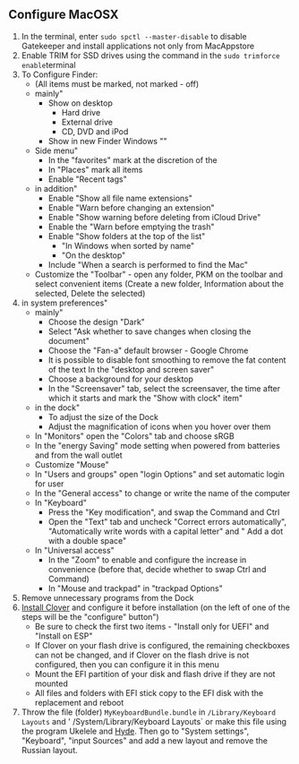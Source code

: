 ## Configure MacOSX

1. In the terminal, enter `sudo spctl --master-disable` to disable Gatekeeper and install applications not only from MacAppstore
2. Enable TRIM for SSD drives using the command in the `sudo trimforce enable`terminal
3. To Configure Finder:
   - (All items must be marked, not marked - off)
   - mainly"
     - Show on desktop
       - Hard drive
       - External drive
       - CD, DVD and iPod
     - Show in new Finder Windows "<username>"
   - Side menu"
     - In the "favorites" mark at the discretion of the
     - In "Places" mark all items
     - Enable "Recent tags"
   - in addition"
     - Enable "Show all file name extensions"
     - Enable "Warn before changing an extension"
     - Enable "Show warning before deleting from iCloud Drive"
     - Enable the "Warn before emptying the trash"
     - Enable "Show folders at the top of the list"
       - "In Windows when sorted by name"
       - "On the desktop"
     - Include "When a search is performed to find the Mac"
   - Customize the "Toolbar" - open any folder, PKM on the toolbar and select convenient items (Create a new folder, Information about the selected, Delete the selected)
4. in system preferences"
   - mainly"
     - Choose the design "Dark"
     - Select "Ask whether to save changes when closing the document"
     - Choose the "Fan-a" default browser - Google Chrome
     - It is possible to disable font smoothing to remove the fat content of the text
    In the "desktop and screen saver"
     - Choose a background for your desktop
     - In the "Screensaver" tab, select the screensaver, the time after which it starts and mark the "Show with clock" item"
   - in the dock"
     - To adjust the size of the Dock
     - Adjust the magnification of icons when you hover over them
   - In "Monitors" open the "Colors" tab and choose sRGB
   - In the "energy Saving" mode setting when powered from batteries and from the wall outlet
   - Customize "Mouse"
   - In "Users and groups" open "login Options" and set automatic login for user
   - In the "General access" to change or write the name of the computer
   - In "Keyboard"
     - Press the "Key modification", and swap the Command and Ctrl
     - Open the "Text" tab and uncheck "Correct errors automatically", "Automatically write words with a capital letter" and " Add a dot with a double space"
   - In "Universal access"
     - In the "Zoom" to enable and configure the increase in convenience (before that, decide whether to swap Ctrl and Command)
     - In "Mouse and trackpad" in "trackpad Options"
5. Remove unnecessary programs from the Dock
6. [Install Clover](https://sourceforge.net/projects/cloverefiboot/) and configure it before installation (on the left of one of the steps will be the "configure" button")
   - Be sure to check the first two items - "Install only for UEFI" and "Install on ESP"
   - If Clover on your flash drive is configured, the remaining checkboxes can not be changed, and if Clover on the flash drive is not configured, then you can configure it in this menu
   - Mount the EFI partition of your disk and flash drive if they are not mounted
   - All files and folders with EFI stick copy to the EFI disk with the replacement and reboot
7. Throw the file (folder) `MyKeyboardBundle.bundle` in `/Library/Keyboard Layouts` and ' /System/Library/Keyboard Layouts` or make this file using the program Ukelele and [Hyde](https://www.youtube.com/watch?v=Ll6UGWGSSv8). Then go to "System settings", "Keyboard", "input Sources" and add a new layout and remove the Russian layout.
